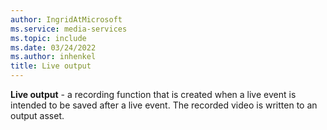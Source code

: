 ```yaml
---
author: IngridAtMicrosoft
ms.service: media-services
ms.topic: include
ms.date: 03/24/2022
ms.author: inhenkel
title: Live output
---
```


**Live output** - a recording function that is created when a live event is intended to be saved after a live event. The recorded video is written to an output asset.
